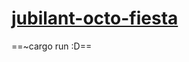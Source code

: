 # [jubilant-octo-fiesta](https://c.tenor.com/s4zwGBwaNC0AAAAd/johnny-trolling.gif)

==~cargo run :D==
